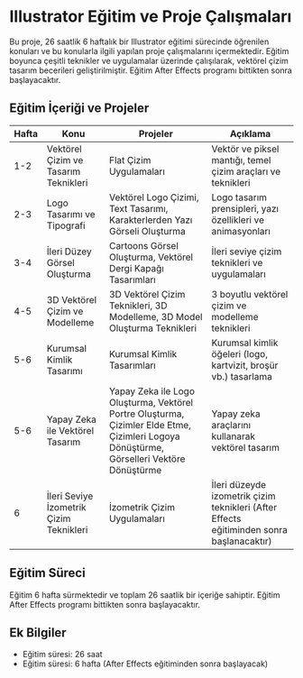 # Illustrator Eğitim ve Proje Çalışmaları

Bu proje, 26 saatlik 6 haftalık bir Illustrator eğitimi sürecinde öğrenilen konuları ve bu konularla ilgili yapılan proje çalışmalarını içermektedir. Eğitim boyunca çeşitli teknikler ve uygulamalar üzerinde çalışılarak, vektörel çizim tasarım becerileri geliştirilmiştir. Eğitim After Effects programı bittikten sonra başlayacaktır.

## Eğitim İçeriği ve Projeler

| Hafta | Konu | Projeler | Açıklama |
|---|---|---|---|
| 1-2 | Vektörel Çizim ve Tasarım Teknikleri | Flat Çizim Uygulamaları | Vektör ve piksel mantığı, temel çizim araçları ve teknikleri |
| 2-3 | Logo Tasarımı ve Tipografi | Vektörel Logo Çizimi, Text Tasarımı, Karakterlerden Yazı Görseli Oluşturma | Logo tasarım prensipleri, yazı özellikleri ve animasyonları |
| 3-4 | İleri Düzey Görsel Oluşturma | Cartoons Görsel Oluşturma, Vektörel Dergi Kapağı Tasarımları | İleri seviye çizim teknikleri ve uygulamaları |
| 4-5 | 3D Vektörel Çizim ve Modelleme | 3D Vektörel Çizim Teknikleri, 3D Modelleme, 3D Model Oluşturma Teknikleri | 3 boyutlu vektörel çizim ve modelleme teknikleri |
| 5-6 | Kurumsal Kimlik Tasarımı | Kurumsal Kimlik Tasarımları | Kurumsal kimlik öğeleri (logo, kartvizit, broşür vb.) tasarlama |
| 5-6 | Yapay Zeka ile Vektörel Tasarım | Yapay Zeka ile Logo Oluşturma, Vektörel Portre Oluşturma, Çizimler Elde Etme, Çizimleri Logoya Dönüştürme, Görselleri Vektöre Dönüştürme | Yapay zeka araçlarını kullanarak vektörel tasarım |
| 6 | İleri Seviye İzometrik Çizim Teknikleri | İzometrik Çizim Uygulamaları | İleri düzeyde izometrik çizim teknikleri (After Effects eğitiminden sonra başlanacaktır) |

## Eğitim Süreci

Eğitim 6 hafta sürmektedir ve toplam 26 saatlik bir içeriğe sahiptir. Eğitim After Effects programı bittikten sonra başlayacaktır.

## Ek Bilgiler

*   Eğitim süresi: 26 saat
*   Eğitim süresi: 6 hafta (After Effects eğitiminden sonra başlayacak)
